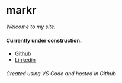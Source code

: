 # markr

_Welcome to my site._

#### Currently under construction.
- [Github][my github]
- [Linkedin][my linkedin]

###### Created using VS Code and hosted in Github

[my github]: https://github.com/mtrosales/
[my linkedin]: https://www.linkedin.com/in/mtrosales/
